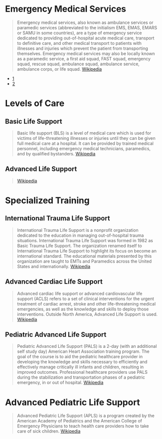 # Emergency Medical Services

> Emergency medical services, also known as ambulance services or paramedic services (abbreviated to the initialism EMS, EMAS, EMARS or SAMU in some countries), are a type of emergency service dedicated to providing out-of-hospital acute medical care, transport to definitive care, and other medical transport to patients with illnesses and injuries which prevent the patient from transporting themselves. Emergency medical services may also be locally known as a paramedic service, a first aid squad, FAST squad, emergency squad, rescue squad, ambulance squad, ambulance service, ambulance corps, or life squad. [Wikipedia](https://en.wikipedia.org/wiki/Emergency_medical_services)

- [1](http://www.austintexas.gov/sites/default/files/files/Medical_Director/Master_COG_Document_02.17.16G.pdf)
- [2](http://www.miemss.org/home/Portals/0/Docs/Guidelines_Protocols/NEW-Protocols-Revised-Summer-2016.pdf)

# Levels of Care

## Basic Life Support

> Basic life support (BLS) is a level of medical care which is used for victims of life-threatening illnesses or injuries until they can be given full medical care at a hospital. It can be provided by trained medical personnel, including emergency medical technicians, paramedics, and by qualified bystanders. [Wikipedia](https://en.wikipedia.org/wiki/Basic_life_support)

## Advanced Life Support 

> [Wikipedia](https://en.wikipedia.org/wiki/Emergency_medical_services#Advanced_life_support_.28ALS.29)

# Specialized Training

## International Trauma Life Support

> International Trauma Life Support is a nonprofit organization dedicated to the education in managing out-of-hospital trauma situations. International Trauma Life Support was formed in 1982 as Basic Trauma Life Support. The organization renamed itself to International Trauma Life Support to highlight its focus on become an international standard. The educational materials presented by this organization are taught to EMTs and Paramedics across the United States and internationally. [Wikipedia](https://en.wikipedia.org/wiki/International_Trauma_Life_Support)

## Advanced Cardiac Life Support

> Advanced cardiac life support or advanced cardiovascular life support (ACLS) refers to a set of clinical interventions for the urgent treatment of cardiac arrest, stroke and other life-threatening medical emergencies, as well as the knowledge and skills to deploy those interventions. Outside North America, Advanced Life Support is used. [Wikipedia](https://en.wikipedia.org/wiki/Advanced_cardiac_life_support)

## Pediatric Advanced Life Support

> Pediatric Advanced Life Support (PALS) is a 2-day (with an additional self study day) American Heart Association training program. The goal of the course is to aid the pediatric healthcare provider in developing the knowledge and skills necessary to efficiently and effectively manage critically ill infants and children, resulting in improved outcomes. Professional healthcare providers use PALS during the stabilization and transportation phases of a pediatric emergency, in or out of hospital. [Wikipedia](https://en.wikipedia.org/wiki/Pediatric_advanced_life_support)

# Advanced Pediatric Life Support

> Advanced Pediatric Life Support (APLS) is a program created by the American Academy of Pediatrics and the American College of Emergency Physicians to teach health care providers how to take care of sick children. [Wikipedia](https://en.wikipedia.org/wiki/Advanced_Pediatric_Life_Support)